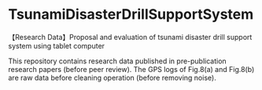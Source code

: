 # TsunamiDisasterDrillSupportSystem
【Research Data】Proposal and evaluation of tsunami disaster drill support system using tablet computer

This repository contains research data published in pre-publication research papers (before peer review).
The GPS logs of Fig.8(a) and Fig.8(b) are raw data before cleaning operation (before removing noise).
